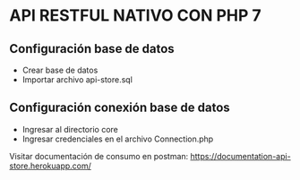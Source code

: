 # API RESTFUL NATIVO CON PHP 7

## Configuración base de datos 
* Crear base de datos
* Importar archivo api-store.sql

## Configuración conexión base de datos 
* Ingresar al directorio core
* Ingresar credenciales en el archivo Connection.php  

Visitar documentación de consumo en postman: https://documentation-api-store.herokuapp.com/ 

